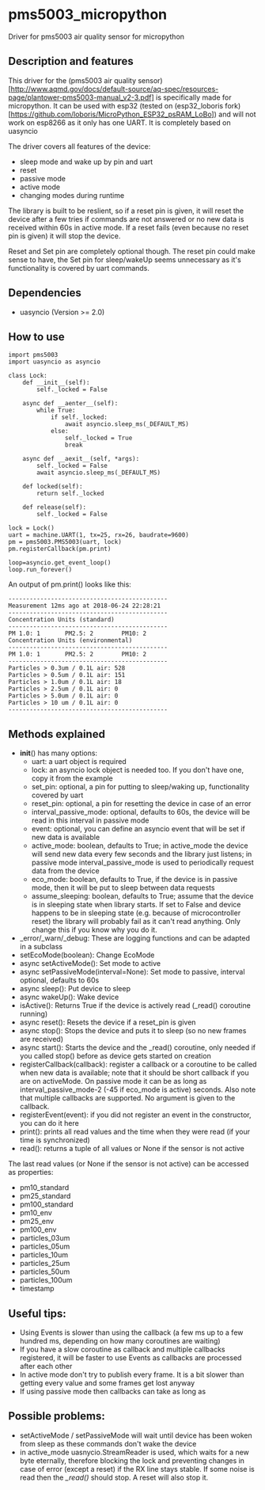 # pms5003_micropython
Driver for pms5003 air quality sensor for micropython

## Description and features
This driver for the (pms5003 air quality sensor)[http://www.aqmd.gov/docs/default-source/aq-spec/resources-page/plantower-pms5003-manual_v2-3.pdf] is specifically made for micropython.
It can be used with esp32 (tested on (esp32_loboris fork)[https://github.com/loboris/MicroPython_ESP32_psRAM_LoBo]) and will not work on esp8266 as it only has one UART.
It is completely based on uasyncio

The driver covers all features of the device:
* sleep mode and wake up by pin and uart
* reset
* passive mode
* active mode
* changing modes during runtime

The library is built to be reslient, so if a reset pin is given, it will reset the device after a few tries if commands are not answered or no new data is received within 60s in active mode. 
If a reset fails (even because no reset pin is given) it will stop the device.

Reset and Set pin are completely optional though. The reset pin could make sense to have, the Set pin for sleep/wakeUp seems unnecessary as it's functionality is covered by uart commands.

## Dependencies

* uasyncio (Version >= 2.0)

## How to use
```
import pms5003
import uasyncio as asyncio

class Lock:
    def __init__(self):
        self._locked = False

    async def __aenter__(self):
        while True:
            if self._locked:
                await asyncio.sleep_ms(_DEFAULT_MS)
            else:
                self._locked = True
                break

    async def __aexit__(self, *args):
        self._locked = False
        await asyncio.sleep_ms(_DEFAULT_MS)

    def locked(self):
        return self._locked

    def release(self):
        self._locked = False
        
lock = Lock()
uart = machine.UART(1, tx=25, rx=26, baudrate=9600)
pm = pms5003.PMS5003(uart, lock) 
pm.registerCallback(pm.print)

loop=asyncio.get_event_loop()
loop.run_forever()
```

An output of pm.print() looks like this:
```
---------------------------------------------
Measurement 12ms ago at 2018-06-24 22:28:21
---------------------------------------------
Concentration Units (standard)
---------------------------------------------
PM 1.0: 1       PM2.5: 2        PM10: 2
Concentration Units (environmental)
---------------------------------------------
PM 1.0: 1       PM2.5: 2        PM10: 2
---------------------------------------------
Particles > 0.3um / 0.1L air: 528
Particles > 0.5um / 0.1L air: 151
Particles > 1.0um / 0.1L air: 18
Particles > 2.5um / 0.1L air: 0
Particles > 5.0um / 0.1L air: 0
Particles > 10 um / 0.1L air: 0
---------------------------------------------
```
 
## Methods explained
* __init__() has many options:
  * uart:       a uart object is required
  * lock:       an asyncio lock object is needed too. If you don't have one, copy it from the example
  * set_pin:    optional, a pin for putting to sleep/waking up, functionality covered by uart
  * reset_pin:  optional, a pin for resetting the device in case of an error
  * interval_passive_mode: optional, defaults to 60s, the device will be read in this interval in passive mode
  * event:      optional, you can define an asyncio event that will be set if new data is available
  * active_mode:  boolean, defaults to True; in active_mode the device will send new data every few seconds and the library just listens; in passive mode interval_passive_mode is used to periodically request data from the device
  * eco_mode:   boolean, defaults to True, if the device is in passive mode, then it will be put to sleep between data requests
  * assume_sleeping: boolean, defaults to True; assume that the device is in sleeping state when library starts. If set to False and device happens to be in sleeping state (e.g. because of microcontroller reset) the library will probably fail as it can't read anything. Only change this if you know why you do it.
* _error/_warn/_debug: These are logging functions and can be adapted in a subclass
* setEcoMode(boolean): Change EcoMode
* async setActiveMode():  Set mode to active
* async setPassiveMode(interval=None): Set mode to passive, interval optional, defaults to 60s
* async sleep():  Put device to sleep
* async wakeUp(): Wake device
* isActive(): Returns True if the device is actively read (_read() coroutine running)
* async reset(): Resets the device if a reset_pin is given
* async stop(): Stops the device and puts it to sleep (so no new frames are received)
* async start(): Starts the device and the _read() coroutine, only needed if you called stop() before as device gets started on creation
* registerCallback(callback): register a callback or a coroutine to be called when new data is available; note that it should be short callback if you are on activeMode. On passive mode it can be as long as interval_passive_mode-2 (-45 if eco_mode is active) seconds. Also note that multiple callbacks are supported. No argument is given to the callback.
* registerEvent(event): if you did not register an event in the constructor, you can do it here
* print():  prints all read values and the time when they were read (if your time is synchronized)
* read(): returns a tuple of all values or None if the sensor is not active

The last read values (or None if the sensor is not active) can be accessed as properties:
* pm10_standard
* pm25_standard
* pm100_standard
* pm10_env
* pm25_env
* pm100_env
* particles_03um
* particles_05um
* particles_10um
* particles_25um
* particles_50um
* particles_100um
* timestamp

 
## Useful tips:
* Using Events is slower than using the callback (a few ms up to a few hundred ms, depending on how many coroutines are waiting)
* If you have a slow coroutine as callback and multiple callbacks registered, it will be faster to use Events as callbacks are processed after each other 
* In active mode don't try to publish every frame. It is a bit slower than getting every value and some frames get lost anyway
* If using passive mode then callbacks can take as long as  
 
## Possible problems:
* setActiveMode / setPassiveMode will wait until device has been woken from sleep as these commands don't wake the device
* in active_mode uasnycio.StreamReader is used, which waits for a new byte eternally, therefore blocking the lock and preventing changes in case of error (except a reset) if the RX line stays stable. If some noise is read then the *_read()* should stop. A reset will also stop it.
